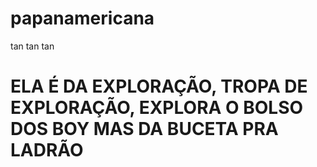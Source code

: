 # papanamericana
tan tan tan
<h1> ELA É DA EXPLORAÇÃO, TROPA DE EXPLORAÇÃO, EXPLORA O BOLSO DOS BOY MAS DA BUCETA PRA LADRÃO </h1>
